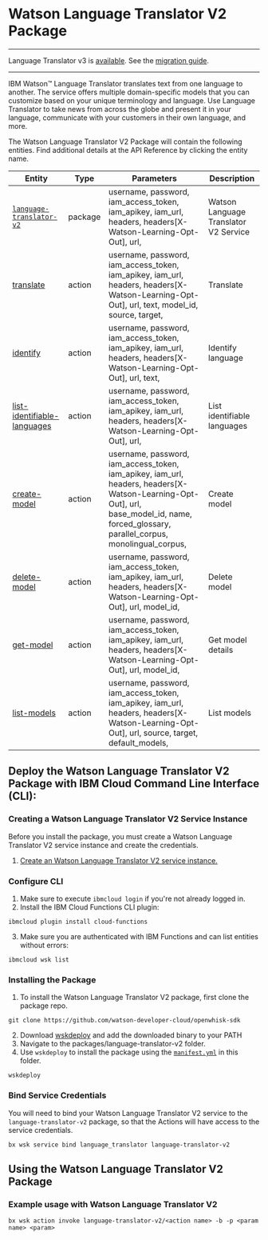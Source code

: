 # Watson Language Translator V2 Package



---

Language Translator v3 is [available](https://www.ibm.com/watson/developercloud/language-translator/api/v3/). See the [migration guide](https://console.bluemix.net/docs/services/language-translator/migrating.html).

---

IBM Watson&trade; Language Translator translates text from one language to another. The service offers multiple domain-specific models that you can customize based on your unique terminology and language. Use Language Translator to take news from across the globe and present it in your language, communicate with your customers in their own language, and more.

The Watson Language Translator V2 Package will contain the following entities. Find additional details at the API Reference by clicking the entity name.

| Entity | Type | Parameters | Description |
| --- | --- | --- | --- |
| [`language-translator-v2`](https://www.ibm.com/watson/developercloud/language-translator/api/v2/curl.html) | package | username, password,  iam_access_token, iam_apikey, iam_url,  headers, headers[X-Watson-Learning-Opt-Out], url,  | Watson Language Translator V2 Service |
| [translate](https://www.ibm.com/watson/developercloud/language-translator/api/v2/curl.html?curl#translate) | action |  username, password,  iam_access_token, iam_apikey, iam_url,  headers, headers[X-Watson-Learning-Opt-Out], url,   text, model_id, source, target,  | Translate |
| [identify](https://www.ibm.com/watson/developercloud/language-translator/api/v2/curl.html?curl#identify) | action |  username, password,  iam_access_token, iam_apikey, iam_url,  headers, headers[X-Watson-Learning-Opt-Out], url,    text,  | Identify language |
| [list-identifiable-languages](https://www.ibm.com/watson/developercloud/language-translator/api/v2/curl.html?curl#list-identifiable-languages) | action |  username, password,  iam_access_token, iam_apikey, iam_url,  headers, headers[X-Watson-Learning-Opt-Out], url, | List identifiable languages |
| [create-model](https://www.ibm.com/watson/developercloud/language-translator/api/v2/curl.html?curl#create-model) | action |  username, password,  iam_access_token, iam_apikey, iam_url,  headers, headers[X-Watson-Learning-Opt-Out], url,    base_model_id,     name,     forced_glossary,     parallel_corpus,     monolingual_corpus,  | Create model |
| [delete-model](https://www.ibm.com/watson/developercloud/language-translator/api/v2/curl.html?curl#delete-model) | action |  username, password,  iam_access_token, iam_apikey, iam_url,  headers, headers[X-Watson-Learning-Opt-Out], url,    model_id,  | Delete model |
| [get-model](https://www.ibm.com/watson/developercloud/language-translator/api/v2/curl.html?curl#get-model) | action |  username, password,  iam_access_token, iam_apikey, iam_url,  headers, headers[X-Watson-Learning-Opt-Out], url,    model_id,  | Get model details |
| [list-models](https://www.ibm.com/watson/developercloud/language-translator/api/v2/curl.html?curl#list-models) | action |  username, password,  iam_access_token, iam_apikey, iam_url,  headers, headers[X-Watson-Learning-Opt-Out], url,    source,     target,     default_models,  | List models |


## Deploy the Watson Language Translator V2 Package with IBM Cloud Command Line Interface (CLI):
### Creating a Watson Language Translator V2 Service Instance

Before you install the package, you must create a Watson Language Translator V2 service instance and create the credentials.

1. [Create an Watson Language Translator V2 service instance.](https://console.bluemix.net/catalog/services/language_translator)

### Configure CLI
1. Make sure to execute `ibmcloud login` if you're not already logged in.
2. Install the IBM Cloud Functions CLI plugin:

```
ibmcloud plugin install cloud-functions
```

3. Make sure you are authenticated with IBM Functions and can list entities without errors:

```
ibmcloud wsk list
```

### Installing the Package
1. To install the Watson Language Translator V2 package, first clone the package repo.

```
git clone https://github.com/watson-developer-cloud/openwhisk-sdk
```
2. Download [wskdeploy](https://github.com/apache/incubator-openwhisk-wskdeploy/releases) and add the downloaded binary to your PATH
3. Navigate to the packages/language-translator-v2 folder.
4. Use `wskdeploy` to install the package using the [`manifest.yml`](./manifest.yml) in this folder.

```
wskdeploy
```

### Bind Service Credentials
You will need to bind your Watson Language Translator V2 service to the `language-translator-v2` package, so that the Actions will have access to the service credentials.

```
bx wsk service bind language_translator language-translator-v2
```
## Using the Watson Language Translator V2 Package

### Example usage with Watson Language Translator V2

```
bx wsk action invoke language-translator-v2/<action name> -b -p <param name> <param>
```
